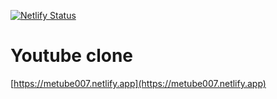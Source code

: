 [![Netlify Status](https://api.netlify.com/api/v1/badges/543757da-dc01-4c72-a179-fc829a65fdcd/deploy-status)](https://app.netlify.com/sites/metube007/deploys)

# Youtube clone

[https://metube007.netlify.app](https://metube007.netlify.app)

